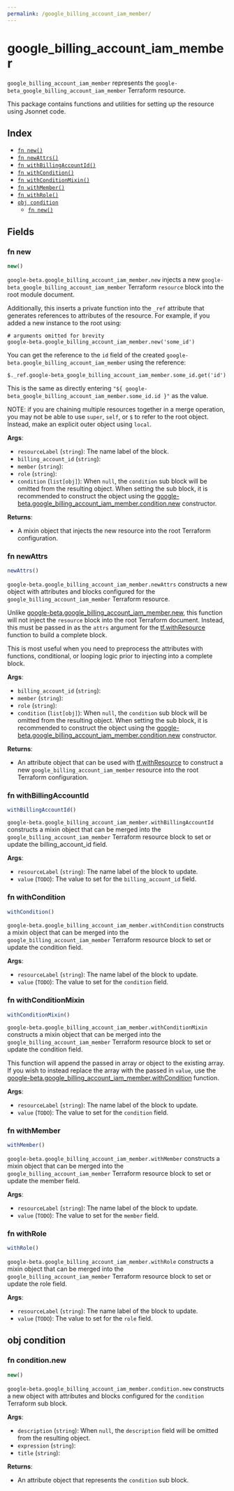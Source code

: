 ```yaml
---
permalink: /google_billing_account_iam_member/
---
```


# google_billing_account_iam_member

`google_billing_account_iam_member` represents the `google-beta_google_billing_account_iam_member` Terraform resource.



This package contains functions and utilities for setting up the resource using Jsonnet code.


## Index

* [`fn new()`](#fn-new)
* [`fn newAttrs()`](#fn-newattrs)
* [`fn withBillingAccountId()`](#fn-withbillingaccountid)
* [`fn withCondition()`](#fn-withcondition)
* [`fn withConditionMixin()`](#fn-withconditionmixin)
* [`fn withMember()`](#fn-withmember)
* [`fn withRole()`](#fn-withrole)
* [`obj condition`](#obj-condition)
  * [`fn new()`](#fn-conditionnew)

## Fields

### fn new

```ts
new()
```


`google-beta.google_billing_account_iam_member.new` injects a new `google-beta_google_billing_account_iam_member` Terraform `resource`
block into the root module document.

Additionally, this inserts a private function into the `_ref` attribute that generates references to attributes of the
resource. For example, if you added a new instance to the root using:

    # arguments omitted for brevity
    google-beta.google_billing_account_iam_member.new('some_id')

You can get the reference to the `id` field of the created `google-beta.google_billing_account_iam_member` using the reference:

    $._ref.google-beta_google_billing_account_iam_member.some_id.get('id')

This is the same as directly entering `"${ google-beta_google_billing_account_iam_member.some_id.id }"` as the value.

NOTE: if you are chaining multiple resources together in a merge operation, you may not be able to use `super`, `self`,
or `$` to refer to the root object. Instead, make an explicit outer object using `local`.

**Args**:
  - `resourceLabel` (`string`): The name label of the block.
  - `billing_account_id` (`string`): 
  - `member` (`string`): 
  - `role` (`string`): 
  - `condition` (`list[obj]`):  When `null`, the `condition` sub block will be omitted from the resulting object. When setting the sub block, it is recommended to construct the object using the [google-beta.google_billing_account_iam_member.condition.new](#fn-googlebillingaccountiammemberconditionnew) constructor.

**Returns**:
- A mixin object that injects the new resource into the root Terraform configuration.


### fn newAttrs

```ts
newAttrs()
```


`google-beta.google_billing_account_iam_member.newAttrs` constructs a new object with attributes and blocks configured for the `google_billing_account_iam_member`
Terraform resource.

Unlike [google-beta.google_billing_account_iam_member.new](#fn-googlebillingaccountiammembernew), this function will not inject the `resource`
block into the root Terraform document. Instead, this must be passed in as the `attrs` argument for the
[tf.withResource](https://github.com/tf-libsonnet/core/tree/main/docs#fn-withresource) function to build a complete block.

This is most useful when you need to preprocess the attributes with functions, conditional, or looping logic prior to
injecting into a complete block.

**Args**:
  - `billing_account_id` (`string`): 
  - `member` (`string`): 
  - `role` (`string`): 
  - `condition` (`list[obj]`):  When `null`, the `condition` sub block will be omitted from the resulting object. When setting the sub block, it is recommended to construct the object using the [google-beta.google_billing_account_iam_member.condition.new](#fn-googlebillingaccountiammemberconditionnew) constructor.

**Returns**:
  - An attribute object that can be used with [tf.withResource](https://github.com/tf-libsonnet/core/tree/main/docs#fn-withresource) to construct a new `google_billing_account_iam_member` resource into the root Terraform configuration.


### fn withBillingAccountId

```ts
withBillingAccountId()
```

`google-beta.google_billing_account_iam_member.withBillingAccountId` constructs a mixin object that can be merged into the `google_billing_account_iam_member`
Terraform resource block to set or update the billing_account_id field.



**Args**:
  - `resourceLabel` (`string`): The name label of the block to update.
  - `value` (`TODO`): The value to set for the `billing_account_id` field.


### fn withCondition

```ts
withCondition()
```

`google-beta.google_billing_account_iam_member.withCondition` constructs a mixin object that can be merged into the `google_billing_account_iam_member`
Terraform resource block to set or update the condition field.



**Args**:
  - `resourceLabel` (`string`): The name label of the block to update.
  - `value` (`TODO`): The value to set for the `condition` field.


### fn withConditionMixin

```ts
withConditionMixin()
```

`google-beta.google_billing_account_iam_member.withConditionMixin` constructs a mixin object that can be merged into the `google_billing_account_iam_member`
Terraform resource block to set or update the condition field.

This function will append the passed in array or object to the existing array. If you wish
to instead replace the array with the passed in `value`, use the [google-beta.google_billing_account_iam_member.withCondition](TODO)
function.


**Args**:
  - `resourceLabel` (`string`): The name label of the block to update.
  - `value` (`TODO`): The value to set for the `condition` field.


### fn withMember

```ts
withMember()
```

`google-beta.google_billing_account_iam_member.withMember` constructs a mixin object that can be merged into the `google_billing_account_iam_member`
Terraform resource block to set or update the member field.



**Args**:
  - `resourceLabel` (`string`): The name label of the block to update.
  - `value` (`TODO`): The value to set for the `member` field.


### fn withRole

```ts
withRole()
```

`google-beta.google_billing_account_iam_member.withRole` constructs a mixin object that can be merged into the `google_billing_account_iam_member`
Terraform resource block to set or update the role field.



**Args**:
  - `resourceLabel` (`string`): The name label of the block to update.
  - `value` (`TODO`): The value to set for the `role` field.


## obj condition



### fn condition.new

```ts
new()
```


`google-beta.google_billing_account_iam_member.condition.new` constructs a new object with attributes and blocks configured for the `condition`
Terraform sub block.



**Args**:
  - `description` (`string`):  When `null`, the `description` field will be omitted from the resulting object.
  - `expression` (`string`): 
  - `title` (`string`): 

**Returns**:
  - An attribute object that represents the `condition` sub block.
